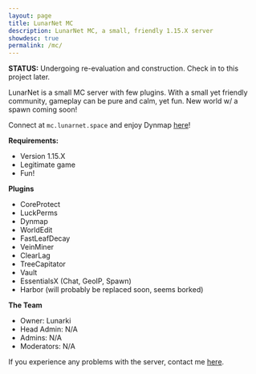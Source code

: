 ```yaml
---
layout: page
title: LunarNet MC
description: LunarNet MC, a small, friendly 1.15.X server
showdesc: true
permalink: /mc/
---
```


**STATUS:**
Undergoing re-evaluation and construction. Check in to this project later.


LunarNet is a small MC server with few plugins. With a small yet friendly community, gameplay can be pure and calm, yet fun. New world w/ a spawn coming soon!

Connect at ``mc.lunarnet.space`` and enjoy Dynmap [here](/mc/dynmap/)!

**Requirements:**
- Version 1.15.X
- Legitimate game
- Fun!

**Plugins**
- CoreProtect
- LuckPerms
- Dynmap
- WorldEdit
- FastLeafDecay
- VeinMiner
- ClearLag
- TreeCapitator
- Vault
- EssentialsX (Chat, GeoIP, Spawn)
- Harbor (will probably be replaced soon, seems borked)

**The Team**
- Owner: Lunarki
- Head Admin: N/A
- Admins: N/A
- Moderators: N/A

If you experience any problems with the server, contact me [here](/contact/).
